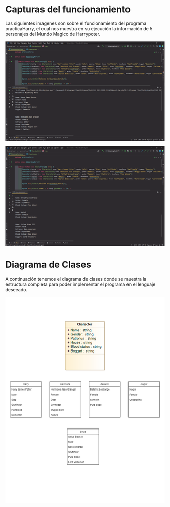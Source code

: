 # Capturas del funcionamiento

Las siguientes imagenes son sobre el funcionamiento del programa
practicaHarry, el cual nos muestra en su ejecución la información de
5 personajes del Mundo Magico de Harrypoter.

![comic4.png](../../images/capturas/harry1.png)

![comic5.png](../../images/capturas/harry2.png)

# Diagrama de Clases

A continuación tenemos el diagrama de clases donde se muestra
la estructura completa para poder implementar el programa en el
lenguaje deseeado.

![HarryPotter.png](../../images/Diagramas/HarryPotter.png)